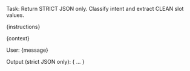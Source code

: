 Task: Return STRICT JSON only. Classify intent and extract CLEAN slot values.

{instructions}

{context}

User: {message}

Output (strict JSON only): { ... }
